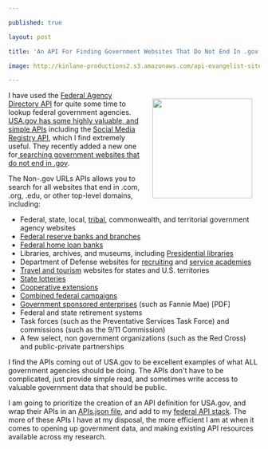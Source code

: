 ---
published: true
layout: post
title: 'An API For Finding Government Websites That Do Not End In .gov'
image: http://kinlane-productions2.s3.amazonaws.com/api-evangelist-site/blog/digital-gov-logo.jpg
---

<p><a href="https://www.usa.gov/developer"><img style="padding: 15px;" src="https://kinlane-productions2.s3.amazonaws.com/api-evangelist-site/blog/digital-gov-logo.jpg" alt="" width="200" align="right" /></a>
<p>I have used the&nbsp;<a href="https://github.com/usagov/Federal-Agency-Directory-API-Documentation">Federal Agency Directory API</a>&nbsp;for quite some time to lookup federal government agencies. <a href="https://www.usa.gov/developer">USA.gov has some highly valuable, and simple APIs</a> including the&nbsp;<a href="https://github.com/usagov/Social-Media-Registry-API-Documentation">Social Media Registry API</a>, which I find extremely useful. They recently added a new one for<a href="https://search.digitalgov.gov/developer/govt-urls.html"> searching government websites that do not end in .gov</a>.
<p>The Non-.gov URLs APIs allows you to search for all websites that end in .com, .org, .edu, or other top-level domains, including:
<ul>
<li>Federal, state, local,&nbsp;<a href="https://www.usa.gov/tribes">tribal</a>, commonwealth, and territorial government agency websites</li>
<li><a href="https://www.federalreserve.gov/otherfrb.htm">Federal reserve banks and branches</a></li>
<li><a href="http://www.fhlbanks.com/">Federal home loan banks</a></li>
<li>Libraries, archives, and museums, including&nbsp;<a href="http://www.archives.gov/presidential-libraries/">Presidential libraries</a></li>
<li>Department of Defense websites for&nbsp;<a href="http://www.defense.gov/Sites/DOD-Websites?category=Recruiting">recruiting</a>&nbsp;and&nbsp;<a href="http://www.defense.gov/Sites/DOD-Websites?category=Academy">service academies</a></li>
<li><a href="https://www.usa.gov/recreation-and-travel">Travel and tourism</a>&nbsp;websites for states and U.S. territories</li>
<li><a href="https://www.usa.gov/state-lotteries">State lotteries</a></li>
<li><a href="http://nifa.usda.gov/partners-and-extension-map">Cooperative extensions</a></li>
<li><a href="https://www.opm.gov/combined-federal-campaign/find-local-campaigns/locator/">Combined federal campaigns</a></li>
<li><a href="https://www.fas.org/sgp/crs/misc/RS21663.pdf">Government sponsored enterprises</a>&nbsp;(such as Fannie Mae) [PDF]</li>
<li>Federal and state retirement systems</li>
<li>Task forces (such as the Preventative Services Task Force) and commissions (such as the 9/11 Commission)</li>
<li>A few select, non government organizations (such as the Red Cross) and public-private partnerships</li>
</ul>
<ul>
</ul>
<p>I find the APIs coming out of USA.gov to be excellent examples of what ALL government agencies should be doing. The APIs don't have to be complicated, just provide simple read, and sometimes write access to valuable government data that should be public.
<p>I am going to prioritize the creation of an API definition for USA.gov, and wrap their APIs in an <a href="http://apisjson.org">APIs.json file</a>, and add to my <a href="http://federal-government.apievangelist.com/stack.html">federal API stack</a>. The more of these APIs I have at my disposal, the more efficient I am at when it comes to opening up government data, and making existing API resources available across my research.

